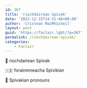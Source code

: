 ```yaml
---
id: 367
title: 'riochdairean Spivak'
date: '2022-12-15T14:31:46+00:00'
author: 'Crìstean MacMhìcheil'
layout: post
guid: 'https://faclair.lgbt/?p=367'
permalink: /riochdairean-spivak/
categories:
    - Faclair
---
```


&#x1f3f4;&#xe0067;&#xe0062;&#xe0073;&#xe0063;&#xe0074;&#xe007f; riochdairean Spivak

&#x1f1ee;&#x1f1ea; forainmneacha Spivikian

&#x1f3f4;&#xe0067;&#xe0062;&#xe0065;&#xe006e;&#xe0067;&#xe007f; Spivakian pronouns